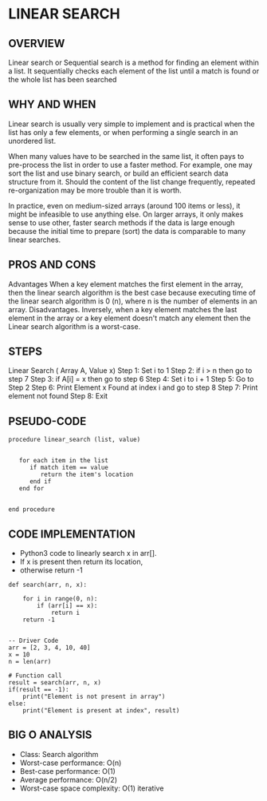 # LINEAR SEARCH
## OVERVIEW
Linear search or Sequential search is a method for finding an element within a list. It sequentially checks each element of the list until a match is found or the whole list has been searched

## WHY AND WHEN
Linear search is usually very simple to implement and is practical when the list has only a few elements, or when performing a single search in an unordered list.

When many values have to be searched in the same list, it often pays to pre-process the list in order to use a faster method. For example, one may sort the list and use binary search, or build an efficient search data structure from it. Should the content of the list change frequently, repeated re-organization may be more trouble than it is worth.

In practice, even on medium-sized arrays (around 100 items or less), it might be infeasible to use anything else. On larger arrays, it only makes sense to use other, faster search methods if the data is large enough because the initial time to prepare (sort) the data is comparable to many linear searches.


## PROS AND CONS
Advantages 
When a key element matches the first element in the array, then the linear search algorithm is the best case because executing time of the linear search algorithm is 0 (n), where n is the number of elements in an array.
Disadvantages.
Inversely, when a key element matches the last element in the array or a key element doesn't match any element then the Linear search algorithm is a worst-case.

## STEPS
Linear Search ( Array A, Value x)  Step 1: Set i to 1
Step 2: if i > n then go to step 7
Step 3: if A[i] = x then go to step 6
Step 4: Set i to i + 1
Step 5: Go to Step 2
Step 6: Print Element x Found at index i and go to step 8
Step 7: Print element not found		Step 8: Exit

## PSEUDO-CODE
```
procedure linear_search (list, value)


   for each item in the list
      if match item == value
         return the item's location
      end if
   end for


end procedure
```
## CODE IMPLEMENTATION
* Python3 code to linearly search x in arr[].
* If x is present then return its location,
* otherwise return -1
 
``` 
def search(arr, n, x):
 
    for i in range(0, n):
        if (arr[i] == x):
            return i
    return -1

 
-- Driver Code
arr = [2, 3, 4, 10, 40]
x = 10
n = len(arr)
 
# Function call
result = search(arr, n, x)
if(result == -1):
    print("Element is not present in array")
else:
    print("Element is present at index", result)
```

## BIG O ANALYSIS
* Class: Search algorithm
* Worst-case performance:	O(n)
* Best-case performance:	O(1)
* Average performance:	O(n/2)
* Worst-case space complexity:	O(1) iterative
